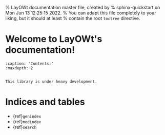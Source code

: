 % LayOWt documentation master file, created by
% sphinx-quickstart on Mon Jun 13 12:25:15 2022.
% You can adapt this file completely to your liking, but it should at least
% contain the root `toctree` directive.

# Welcome to LayOWt's documentation!

```{toctree}
:caption: 'Contents:'
:maxdepth: 2
```

```{include} ../../README.md
```

```{warning}
This library is under heavy development.
```

# Indices and tables

- {ref}`genindex`
- {ref}`modindex`
- {ref}`search`

